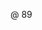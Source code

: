 @ 89

<!--

.------..------..------..------..------..------..------.         .------..------.        
|W.--. ||E.--. ||L.--. ||C.--. ||O.--. ||M.--. ||E.--. | .-.     |T.--. ||O.--. |        
| :/\: || (\/) || :/\: || :/\: || :/\: || (\/) || (\/) |((3))    | :/\: || :/\: |        
| :\/: || :\/: || (__) || :\/: || :\/: || :\/: || :\/: | '-.-.   | (__) || :\/: |        
| '--23|| '--'5|| '--12|| '--'3|| '--15|| '--13|| '--'5|  ((22)) | '--20|| '--15|        
`------'`------'`------'`------'`------'`------'`------'    '-'  `------'`------'        
.------..------..------..------..------.         .------..------..------..------..------.
|C.--. ||Y.--. ||B.--. ||E.--. ||R.--. | .-.     |V.--. ||I.--. ||N.--. ||E.--. ||S.--. |
| :/\: || (\/) || :(): || (\/) || :(): |((3))    | :(): || (\/) || :(): || (\/) || :/\: |
| :\/: || :\/: || ()() || :\/: || ()() | '-.-.   | ()() || :\/: || ()() || :\/: || :\/: |
| '--'3|| '--25|| '--'2|| '--'5|| '--18|  ((22)) | '--22|| '--'9|| '--14|| '--'5|| '--19|
`------'`------'`------'`------'`------'    '-'  `------'`------'`------'`------'`------'

Hi there, nice to meet you!

VR - https://account.altvr.com/worlds/1092922703423210403/spaces/1092922703574205348

SL - https://cybervines.slack.com

--!>
